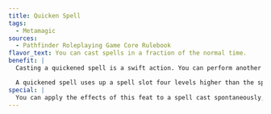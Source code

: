 ```yaml
---
title: Quicken Spell
tags:
  - Metamagic
sources:
  - Pathfinder Roleplaying Game Core Rulebook
flavor_text: You can cast spells in a fraction of the normal time.
benefit: |
  Casting a quickened spell is a swift action. You can perform another action, even casting another spell, in the same round as you cast a quickened spell. A spell whose casting time is more than 1 round or 1 full-round action cannot be quickened.

  A quickened spell uses up a spell slot four levels higher than the spell's actual level. Casting a quickened spell doesn't provoke an attack of opportunity.
special: |
  You can apply the effects of this feat to a spell cast spontaneously, so long as it has a casting time that is not more than 1 full-round action, without increasing the spell's casting time.
---
```


